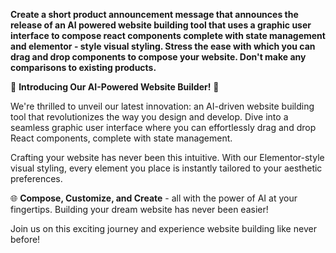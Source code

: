 **Create a short product announcement message that announces the release of an AI powered website building tool that uses a graphic user interface to compose react components complete with state management and elementor - style visual styling. Stress the ease with which you can drag and drop components to compose your website. Don't make any comparisons to existing products.**

🚀 **Introducing Our AI-Powered Website Builder!** 🚀

We're thrilled to unveil our latest innovation: an AI-driven website building tool that revolutionizes the way you design and develop. Dive into a seamless graphic user interface where you can effortlessly drag and drop React components, complete with state management.

Crafting your website has never been this intuitive. With our Elementor-style visual styling, every element you place is instantly tailored to your aesthetic preferences.

🌐 **Compose, Customize, and Create** - all with the power of AI at your fingertips. Building your dream website has never been easier!

Join us on this exciting journey and experience website building like never before!
